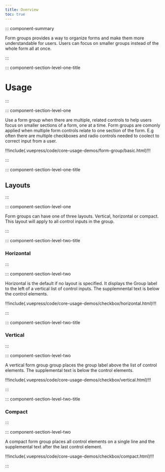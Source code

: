 ```yaml
---
title: Overview
toc: true
---
```


::: component-summary

Form groups provides a way to organize forms and make them more understandable for users. Users can focus on smaller groups instead of the whole form all at once.

:::

::: component-section-level-one-title

# Usage

:::

::: component-section-level-one

Use a form group when there are multiple, related controls to help users focus on smaller sections of a form, one at a time. Form groups are comonly applied when multiple form controls relate to one section of the form. E.g often there are multiple checkboxes and radio controls needed to coolect to correct input from a user.

<DocInset>
<div>
!!!include(.vuepress/code/core-usage-demos/form-group/basic.html)!!!
</div>
</DocInset>

:::

::: component-section-level-one-title

## Layouts

:::

::: component-section-level-one

Form groups can have one of three layouts. Vertical, horizontal or compact. This layout will apply to all control inputs in the group.

:::

::: component-section-level-two-title

### Horizontal

:::

::: component-section-level-two

Horizontal is the default if no layout is specified. It displays the Group label to the left of a vertical list of control inputs. The supplemnental text is below the control elements.

<div>
!!!include(.vuepress/code/core-usage-demos/checkbox/horizontal.html)!!!
</div>

:::

::: component-section-level-two-title

### Vertical

:::

::: component-section-level-two

A vertical form group group places the group label above the list of control elements. The supplemental text is below the control elements.

<div>
!!!include(.vuepress/code/core-usage-demos/checkbox/vertical.html)!!!
</div>

:::

::: component-section-level-two-title

### Compact

:::

::: component-section-level-two

A compact form group places all control elements on a single line and the supplemental text after the last control element.

<div>
!!!include(.vuepress/code/core-usage-demos/checkbox/compact.html)!!!
</div>

:::
